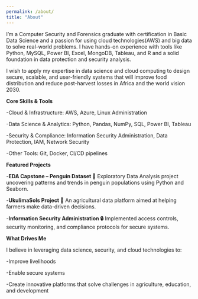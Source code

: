 ```yaml
---
permalink: /about/
title: "About"
---
```


I’m a Computer Security and Forensics graduate with certification in Basic Data Science and a passion for using cloud technologies(AWS) and big data to solve real-world problems. I have hands-on experience with tools like Python, MySQL, Power BI, Excel, MongoDB, Tableau, and R and a solid foundation in data protection and security analysis. 

I wish to apply my expertise in data science and cloud computing to design secure, scalable, and user-friendly systems that will  improve food distribution and reduce post-harvest losses in Africa and the world vision 2030.


**Core Skills & Tools**

-Cloud & Infrastructure: AWS, Azure, Linux Administration

-Data Science & Analytics: Python, Pandas, NumPy, SQL, Power BI, Tableau

-Security & Compliance: Information Security Administration, Data Protection, IAM, Network Security

-Other Tools: Git, Docker, CI/CD pipelines

**Featured Projects**

-**EDA Capstone – Penguin Dataset 🐧**
Exploratory Data Analysis project uncovering patterns and trends in penguin populations using Python and Seaborn.

-**UkulimaSols Project 🌱**
An agricultural data platform aimed at helping farmers make data-driven decisions.

-**Information Security Administration 🔒**
Implemented access controls, security monitoring, and compliance protocols for secure systems.


**What Drives Me**

I believe in leveraging data science, security, and cloud technologies to:

-Improve livelihoods

-Enable secure systems

-Create innovative platforms that solve challenges in agriculture, education, and development
